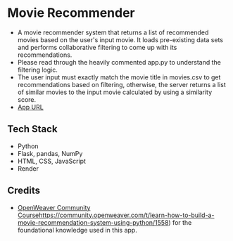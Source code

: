 # Movie Recommender
- A movie recommender system that returns a list of recommended movies based on the user's input movie.
It loads pre-existing data sets and performs collaborative filtering to come up with its recommendations.
- Please read through the heavily commented app.py to understand the filtering logic.
- The user input must exactly match the movie title in movies.csv to get recommendations based on filtering, 
otherwise, the server returns a list of similar movies to the input movie calculated by using a similarity score.
- [App URL](https://rubinghimire.github.io/movie-recommender/templates)

## Tech Stack
- Python
- Flask, pandas, NumPy
- HTML, CSS, JavaScript
- Render

## Credits
- [OpenWeaver Community Course](https://community.openweaver.com/t/learn-how-to-build-a-movie-recommendation-system-using-python/1558)https://community.openweaver.com/t/learn-how-to-build-a-movie-recommendation-system-using-python/1558) for the foundational knowledge used in this app.
